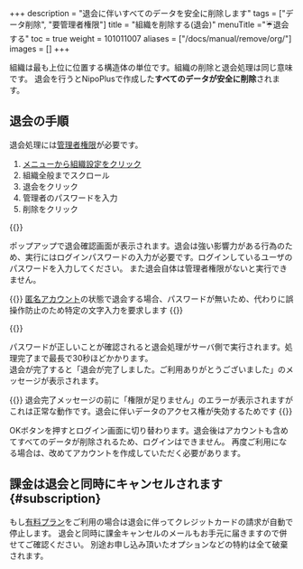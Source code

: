 +++
description = "退会に伴いすべてのデータを安全に削除します"
tags = ["データ削除", "要管理者権限"]
title = "組織を削除する(退会)"
menuTitle ="☔退会する"
toc = true
weight = 101011007
aliases = ["/docs/manual/remove/org/"]
images = []
+++

組織は最も上位に位置する構造体の単位です。組織の削除と退会処理は同じ意味です。
退会を行うとNipoPlusで作成した**すべてのデータが安全に削除**されます。

## 退会の手順

退会処理には[管理者権限](/docs/manual/initial-setting/staff/rank/)が必要です。

1. [メニューから組織設定をクリック](/docs/manual/initial-setting/staff/rank/#rootSettingBtn)
2. 組織全般までスクロール
3. 退会をクリック
4. 管理者のパスワードを入力
5. 削除をクリック

{{<icatch filename="withdrawal" msg="組織設定を開き、退会の項目までスクロールしてください。退会ボタンをクリックするとパスワード入力画面が表示されます">}}

ポップアップで退会確認画面が表示されます。退会は強い影響力がある行為のため、実行にはログインパスワードの入力が必要です。ログインしているユーザのパスワードを入力してください。
また退会自体は管理者権限がないと実行できません。

{{<info>}}
[匿名アカウント](/docs/manual/utils/tokumei/)の状態で退会する場合、パスワードが無いため、代わりに誤操作防止のため特定の文字入力を要求します
{{</info>}}

{{<icatch filename="re-auth" msg="アカウントのログインパスワードを入力して本人であることを再確認します">}}

パスワードが正しいことが確認されると退会処理がサーバ側で実行されます。処理完了まで最長で30秒ほどかかります。  
退会が完了すると「退会が完了しました。ご利用ありがとうございました」のメッセージが表示されます。

{{<alice pos="right" icon="here">}}
退会完了メッセージの前に「権限が足りません」のエラーが表示されますがこれは正常な動作です。退会に伴いデータのアクセス権が失効するためです
{{</alice>}}

OKボタンを押すとログイン画面に切り替わります。退会後はアカウントも含めてすべてのデータが削除されるため、ログインはできません。
再度ご利用になる場合は、改めてアカウントを作成していただく必要があります。



## 課金は退会と同時にキャンセルされます{#subscription}

もし[有料プラン](/docs/price/fee/)をご利用の場合は退会に伴ってクレジットカードの請求が自動で停止します。
退会と同時に課金キャンセルのメールもお手元に届きますので併せてご確認ください。
別途お申し込み頂いたオプションなどの特約は全て破棄されます。